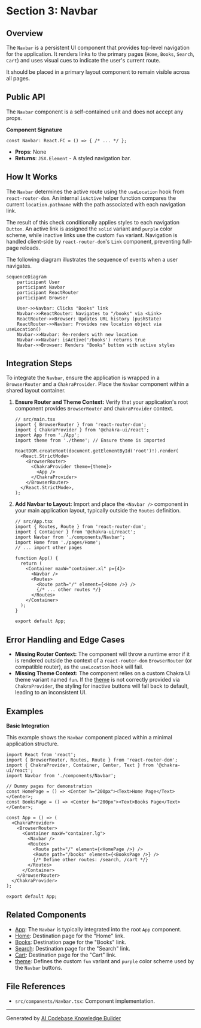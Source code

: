 # Section 3: Navbar

## Overview

The `Navbar` is a persistent UI component that provides top-level navigation for the application. It renders links to the primary pages (`Home`, `Books`, `Search`, `Cart`) and uses visual cues to indicate the user's current route.

It should be placed in a primary layout component to remain visible across all pages.

## Public API

The `Navbar` component is a self-contained unit and does not accept any props.

**Component Signature**

```tsx
const Navbar: React.FC = () => { /* ... */ };
```

- **Props**: None
- **Returns**: `JSX.Element` - A styled navigation bar.

## How It Works

The `Navbar` determines the active route using the `useLocation` hook from `react-router-dom`. An internal `isActive` helper function compares the current `location.pathname` with the path associated with each navigation link.

The result of this check conditionally applies styles to each navigation `Button`. An active link is assigned the `solid` variant and `purple` color scheme, while inactive links use the custom `fun` variant. Navigation is handled client-side by `react-router-dom`'s `Link` component, preventing full-page reloads.

The following diagram illustrates the sequence of events when a user navigates.

```mermaid
sequenceDiagram
    participant User
    participant Navbar
    participant ReactRouter
    participant Browser

    User->>Navbar: Clicks "Books" link
    Navbar->>ReactRouter: Navigates to "/books" via <Link>
    ReactRouter->>Browser: Updates URL history (pushState)
    ReactRouter->>Navbar: Provides new location object via useLocation()
    Navbar->>Navbar: Re-renders with new location
    Navbar->>Navbar: isActive('/books') returns true
    Navbar->>Browser: Renders "Books" button with active styles
```

## Integration Steps

To integrate the `Navbar`, ensure the application is wrapped in a `BrowserRouter` and a `ChakraProvider`. Place the `Navbar` component within a shared layout container.

1.  **Ensure Router and Theme Context:** Verify that your application's root component provides `BrowserRouter` and `ChakraProvider` context.

    ```tsx
    // src/main.tsx
    import { BrowserRouter } from 'react-router-dom';
    import { ChakraProvider } from '@chakra-ui/react';
    import App from './App';
    import theme from './theme'; // Ensure theme is imported

    ReactDOM.createRoot(document.getElementById('root')!).render(
      <React.StrictMode>
        <BrowserRouter>
          <ChakraProvider theme={theme}>
            <App />
          </ChakraProvider>
        </BrowserRouter>
      </React.StrictMode>,
    );
    ```

2.  **Add Navbar to Layout:** Import and place the `<Navbar />` component in your main application layout, typically outside the `Routes` definition.

    ```tsx
    // src/App.tsx
    import { Routes, Route } from 'react-router-dom';
    import { Container } from '@chakra-ui/react';
    import Navbar from './components/Navbar';
    import Home from './pages/Home';
    // ... import other pages

    function App() {
      return (
        <Container maxW="container.xl" p={4}>
          <Navbar />
          <Routes>
            <Route path="/" element={<Home />} />
            {/* ... other routes */}
          </Routes>
        </Container>
      );
    }

    export default App;
    ```

## Error Handling and Edge Cases

-   **Missing Router Context:** The component will throw a runtime error if it is rendered outside the context of a `react-router-dom` `BrowserRouter` (or compatible router), as the `useLocation` hook will fail.
-   **Missing Theme Context:** The component relies on a custom Chakra UI theme variant named `fun`. If the [theme](09_theme.md) is not correctly provided via `ChakraProvider`, the styling for inactive buttons will fall back to default, leading to an inconsistent UI.

## Examples

**Basic Integration**

This example shows the `Navbar` component placed within a minimal application structure.

```tsx
import React from 'react';
import { BrowserRouter, Routes, Route } from 'react-router-dom';
import { ChakraProvider, Container, Center, Text } from '@chakra-ui/react';
import Navbar from './components/Navbar';

// Dummy pages for demonstration
const HomePage = () => <Center h="200px"><Text>Home Page</Text></Center>;
const BooksPage = () => <Center h="200px"><Text>Books Page</Text></Center>;

const App = () => (
  <ChakraProvider>
    <BrowserRouter>
      <Container maxW="container.lg">
        <Navbar />
        <Routes>
          <Route path="/" element={<HomePage />} />
          <Route path="/books" element={<BooksPage />} />
          {/* Define other routes: /search, /cart */}
        </Routes>
      </Container>
    </BrowserRouter>
  </ChakraProvider>
);

export default App;
```

## Related Components

-   [App](01_app.md): The `Navbar` is typically integrated into the root `App` component.
-   [Home](04_home.md): Destination page for the "Home" link.
-   [Books](05_books.md): Destination page for the "Books" link.
-   [Search](06_search.md): Destination page for the "Search" link.
-   [Cart](07_cart.md): Destination page for the "Cart" link.
-   [theme](09_theme.md): Defines the custom `fun` variant and `purple` color scheme used by the `Navbar` buttons.

## File References

-   `src/components/Navbar.tsx`: Component implementation.

---

Generated by [AI Codebase Knowledge Builder](https://github.com/The-Pocket/Tutorial-Codebase-Knowledge)